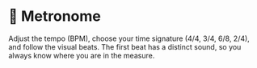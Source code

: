 # 🎵 Metronome
Adjust the tempo (BPM), choose your time signature (4/4, 3/4, 6/8, 2/4), and follow the visual beats. The first beat has a distinct sound, so you always know where you are in the measure.
